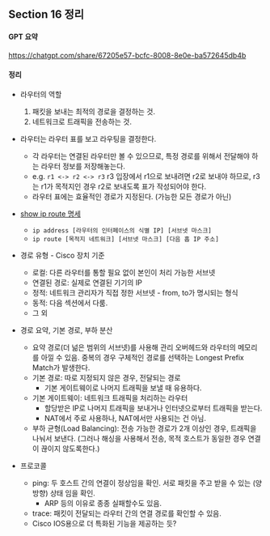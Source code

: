 ## Section 16 정리

#### GPT 요약

https://chatgpt.com/share/67205e57-bcfc-8008-8e0e-ba572645db4b 

#### 정리

- 라우터의 역할 
    1. 패킷을 보내는 최적의 경로을 결정하는 것.
    2. 네트워크로 트래픽을 전송하는 것.

- 라우터는 라우터 표를 보고 라우팅을 결정한다.
    - 각 라우터는 연결된 라우터만 볼 수 있으므로, 특정 경로를 위해서 전달해야 하는 라우터 정보를 저장해놓는다.
    - e.g. `r1 <-> r2 <-> r3` r3 입장에서 r1으로 보내려면 r2로 보내야 하므로, r3는 r1가 목적지인 경우 r2로 보내도록 표가 작성되어야 한다.
    - 라우터 표에는 효율적인 경로가 지정된다. (가능한 모든 경로가 아닌)
- [show ip route 명세](https://www.cisco.com/E-Learning/bulk/public/tac/cim/cib/using_cisco_ios_software/cmdrefs/show_ip_route.htm)
    - `ip address [라우터의 인터페이스의 식별 IP] [서브넷 마스크]`
    - `ip route [목적지 네트워크] [서브넷 마스크] [다음 홉 IP 주소]`
- 경로 유형 - Cisco 장치 기준
    - 로컬: 다른 라우터를 통할 필요 없이 본인이 처리 가능한 서브넷
    - 연결된 경로: 실제로 연결된 기기의 IP
    - 정적: 네트워크 관리자가 직접 정한 서브넷 - from, to가 명시되는 형식
    - 동적: 다음 섹션에서 다룸.
    - 그 외
- 경로 요약, 기본 경로, 부하 분산
    - 요약 경로(더 넒은 범위의 서브넷)를 사용해 관리 오버헤드와 라우터의 메모리를 아낄 수 있음. 중복의 경우 구체적인 경로를 선택하는 Longest Prefix Match가 발생한다. 
    - 기본 경로: 따로 지정되지 않은 경우, 전달되는 경로
        - 기본 게이트웨이로 나머지 트래픽을 보낼 때 유용하다. 
    - 기본 게이트웨이: 네트워크 트래픽을 처리하는 라우터
        - 할당받은 IP로 나머지 트래픽을 보내거나 인터넷으로부터 트래픽을 받는다. 
        - NAT에서 주로 사용하나, NAT에서만 사용되는 건 아님.
    - 부하 균형(Load Balancing): 전송 가능한 경로가 2개 이상인 경우, 트래픽을 나눠서 보낸다. (그러나 해싱을 사용해서 전송, 목적 호스트가 동일한 경우 연결이 끊이지 않도록한다.)
- 프로코콜
    - ping: 두 호스트 간의 연결이 정상임을 확인. 서로 패킷을 주고 받을 수 있는 (양방향) 상태 임을 확인.
        - ARP 등의 이유로 종종 실패할수도 있음.
    - trace: 패킷이 전달되는 라우터 간의 연결 경로를 확인할 수 있음.
    - Cisco IOS용으로 더 특화된 기능을 제공하는 듯?

